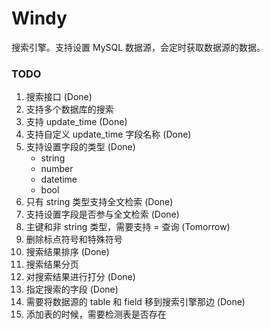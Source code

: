 # Windy
搜索引擎。支持设置 MySQL 数据源，会定时获取数据源的数据。

### TODO
1. 搜索接口  (Done)
2. 支持多个数据库的搜索
3. 支持 update_time  (Done)
4. 支持自定义 update_time 字段名称  (Done)
4. 支持设置字段的类型  (Done)
    - string
    - number
    - datetime
    - bool
5. 只有 string 类型支持全文检索  (Done)
6. 支持设置字段是否参与全文检索  (Done)
7. 主键和非 string 类型，需要支持 =  查询  (Tomorrow)
8. 删除标点符号和特殊符号
9. 搜索结果排序  (Done)
10. 搜索结果分页
11. 对搜索结果进行打分  (Done)
12. 指定搜索的字段  (Done)
13. 需要将数据源的 table 和 field 移到搜索引擎那边  (Done)
14. 添加表的时候，需要检测表是否存在